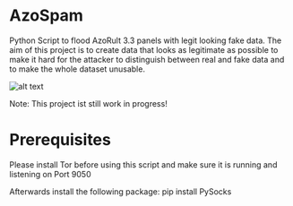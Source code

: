 # AzoSpam
Python Script to flood AzoRult 3.3 panels with legit looking fake data. The aim of this project is to create data that looks as legitimate as possible to make it hard for the attacker to distinguish between real and fake data and to make the whole dataset unusable.

![alt text](https://github.com/hariomenkel/AzoSpam/blob/master/azospam.gif?raw=true)

Note: This project ist still work in progress!

# Prerequisites
Please install Tor before using this script and make sure it is running and listening on Port 9050

Afterwards install the following package:
pip install PySocks
